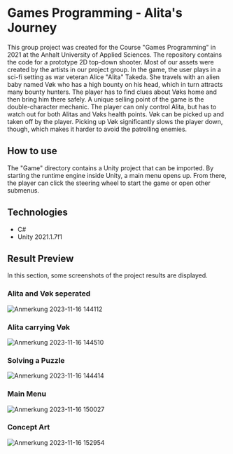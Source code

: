 # Games Programming - Alita's Journey

This group project was created for the Course "Games Programming" in 2021 at the Anhalt University of Applied Sciences. The repository contains the code for a prototype 2D top-down shooter. Most of our assets were created by the artists in our project group. In the game, the user plays in a sci-fi setting as war veteran Alice "Alita" Takeda. She travels with an alien baby named Vøk who has a high bounty on his head, which in turn attracts many bounty hunters. The player has to find clues about Vøks home and then bring him there safely. A unique selling point of the game is the double-character mechanic. The player can only control Alita, but has to watch out for both Alitas and Vøks health points. Vøk can be picked up and taken off by the player. Picking up Vøk significantly slows the player down, though, which makes it harder to avoid the patrolling enemies.

## How to use

The "Game" directory contains a Unity project that can be imported. By starting the runtime engine inside Unity, a main menu opens up. From there, the player can click the steering wheel to start the game or open other submenus.

## Technologies

* C#
* Unity 2021.1.7f1

## Result Preview

In this section, some screenshots of the project results are displayed.

### Alita and Vøk seperated

![Anmerkung 2023-11-16 144112](https://github.com/mgagel/games-programming-course-2021/assets/73076495/4a0238e8-0282-450e-a9b6-4267b99e9006)

### Alita carrying Vøk

![Anmerkung 2023-11-16 144510](https://github.com/mgagel/games-programming-course-2021/assets/73076495/a7fb8048-e6f7-4de6-96ec-29fab01c9a8f)

### Solving a Puzzle

![Anmerkung 2023-11-16 144414](https://github.com/mgagel/games-programming-course-2021/assets/73076495/416a52ae-2f85-4ef1-97fb-dc05a527590e)

### Main Menu

![Anmerkung 2023-11-16 150027](https://github.com/mgagel/games-programming-course-2021/assets/73076495/674c3ad8-c99e-4c8b-a395-302ac94e3aa0)

### Concept Art

![Anmerkung 2023-11-16 152954](https://github.com/mgagel/games-programming-course-2021/assets/73076495/ce93ee37-8414-410a-b90f-d45650059c4a)
